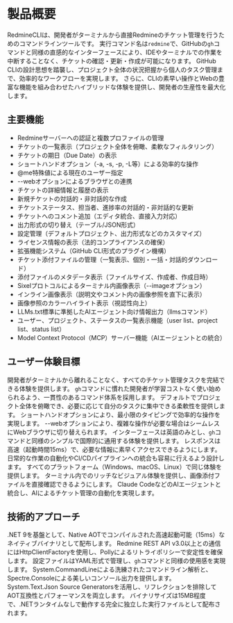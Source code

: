 # 製品概要

RedmineCLIは、開発者がターミナルから直接Redmineのチケット管理を行うためのコマンドラインツールです。
実行コマンド名は`redmine`で、GitHubの`gh`コマンドと同様の直感的なインターフェースにより、IDEやターミナルでの作業を中断することなく、チケットの確認・更新・作成が可能になります。
GitHub CLIの設計思想を踏襲し、プロジェクト全体の状況把握から個人のタスク管理まで、効率的なワークフローを実現します。
さらに、CLIの素早い操作とWebの豊富な機能を組み合わせたハイブリッドな体験を提供し、開発者の生産性を最大化します。

## 主要機能

- Redmineサーバーへの認証と複数プロファイルの管理
- チケットの一覧表示（プロジェクト全体を俯瞰、柔軟なフィルタリング）
- チケットの期日（Due Date）の表示
- ショートハンドオプション（-a, -s, -p, -L等）による効率的な操作
- @me特殊値による現在のユーザー指定
- --webオプションによるブラウザとの連携
- チケットの詳細情報と履歴の表示
- 新規チケットの対話的・非対話的な作成
- チケットステータス、担当者、進捗率の対話的・非対話的な更新
- チケットへのコメント追加（エディタ統合、直接入力対応）
- 出力形式の切り替え（テーブル/JSON形式）
- 設定管理（デフォルトプロジェクト、出力形式などのカスタマイズ）
- ライセンス情報の表示（法的コンプライアンスの確保）
- 拡張機能システム（GitHub CLI形式のプラグイン機構）
- チケット添付ファイルの管理（一覧表示、個別・一括・対話的ダウンロード）
- 添付ファイルのメタデータ表示（ファイルサイズ、作成者、作成日時）
- Sixelプロトコルによるターミナル内画像表示（--imageオプション）
- インライン画像表示（説明文やコメント内の画像参照を直下に表示）
- 画像参照のカラーハイライト表示（視認性向上）
- LLMs.txt標準に準拠したAIエージェント向け情報出力（llmsコマンド）
- ユーザー、プロジェクト、ステータスの一覧表示機能（user list、project list、status list）
- Model Context Protocol（MCP）サーバー機能（AIエージェントとの統合）

## ユーザー体験目標

開発者がターミナルから離れることなく、すべてのチケット管理タスクを完結できる体験を提供します。
`gh`コマンドに慣れた開発者が学習コストなく使い始められるよう、一貫性のあるコマンド体系を採用します。
デフォルトでプロジェクト全体を俯瞰でき、必要に応じて自分のタスクに集中できる柔軟性を提供します。
ショートハンドオプションにより、最小限のタイピングで効率的な操作を実現します。
--webオプションにより、複雑な操作が必要な場合はシームレスにWebブラウザに切り替えられます。
インターフェースは英語のみとし、`gh`コマンドと同様のシンプルで国際的に通用する体験を提供します。
レスポンスは高速（起動時間15ms）で、必要な情報に素早くアクセスできるようにします。
日常的な作業の自動化やCI/CDパイプラインへの統合も容易に行えるよう設計します。
すべてのプラットフォーム（Windows、macOS、Linux）で同じ体験を提供します。
ターミナル内でのリッチなビジュアル体験を提供し、画像添付ファイルを直接確認できるようにします。
Claude CodeなどのAIエージェントと統合し、AIによるチケット管理の自動化を実現します。

## 技術的アプローチ

.NET 9を基盤として、Native AOTでコンパイルされた高速起動可能（15ms）なネイティブバイナリとして配布します。
Redmine REST API v3.0以上との通信にはHttpClientFactoryを使用し、Pollyによるリトライポリシーで安定性を確保します。
設定ファイルはYAML形式で管理し、`gh`コマンドと同様の使用感を実現します。
System.CommandLineによる洗練されたコマンドライン解析と、Spectre.Consoleによる美しいコンソール出力を提供します。
System.Text.Json Source Generatorsを活用し、リフレクションを排除してAOT互換性とパフォーマンスを両立します。
バイナリサイズは15MB程度で、.NETランタイムなしで動作する完全に独立した実行ファイルとして配布されます。